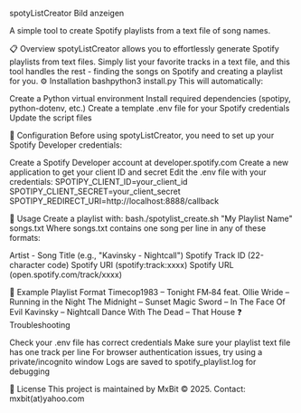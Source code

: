 spotyListCreator
Bild anzeigen

A simple tool to create Spotify playlists from a text file of song names.

📋 Overview
spotyListCreator allows you to effortlessly generate Spotify playlists from text files. Simply list your favorite tracks in a text file, and this tool handles the rest - finding the songs on Spotify and creating a playlist for you.
⚙️ Installation
bashpython3 install.py
This will automatically:

Create a Python virtual environment
Install required dependencies (spotipy, python-dotenv, etc.)
Create a template .env file for your Spotify credentials
Update the script files

🔑 Configuration
Before using spotyListCreator, you need to set up your Spotify Developer credentials:

Create a Spotify Developer account at developer.spotify.com
Create a new application to get your client ID and secret
Edit the .env file with your credentials:
SPOTIPY_CLIENT_ID=your_client_id
SPOTIPY_CLIENT_SECRET=your_client_secret
SPOTIPY_REDIRECT_URI=http://localhost:8888/callback


🚀 Usage
Create a playlist with:
bash./spotylist_create.sh "My Playlist Name" songs.txt
Where songs.txt contains one song per line in any of these formats:

Artist - Song Title (e.g., "Kavinsky - Nightcall")
Spotify Track ID (22-character code)
Spotify URI (spotify:track:xxxx)
Spotify URL (open.spotify.com/track/xxxx)

📝 Example Playlist Format
Timecop1983 – Tonight
FM‑84 feat. Ollie Wride – Running in the Night
The Midnight – Sunset
Magic Sword – In The Face Of Evil
Kavinsky – Nightcall
Dance With The Dead – That House
❓ Troubleshooting

Check your .env file has correct credentials
Make sure your playlist text file has one track per line
For browser authentication issues, try using a private/incognito window
Logs are saved to spotify_playlist.log for debugging

📄 License
This project is maintained by MxBit © 2025.
Contact: mxbit(at)yahoo.com
